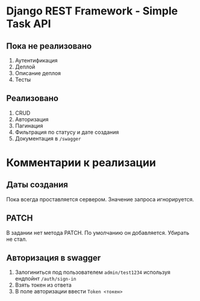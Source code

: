 # Django REST Framework - Simple Task API

## Пока не реализовано
1. Аутентификация
2. Деплой
3. Описание деплоя
4. Тесты

## Реализовано
1. CRUD
2. Авторизация
3. Пагинация
4. Фильтрация по статусу и дате создания
5. Документация в `/swagger`

# Комментарии к реализации
## Даты создания
Пока всегда проставляется сервером. Значение запроса игнорируется.

## PATCH
В задании нет метода PATCH. По умолчанию он добавляется. Убирать не стал.

## Авторизация в swagger
1. Залогиниться под пользователем `admin/test1234` используя ендпойнт `/auth/sign-in`
2. Взять токен из ответа
3. В поле авторизации ввести `Token <токен>`
